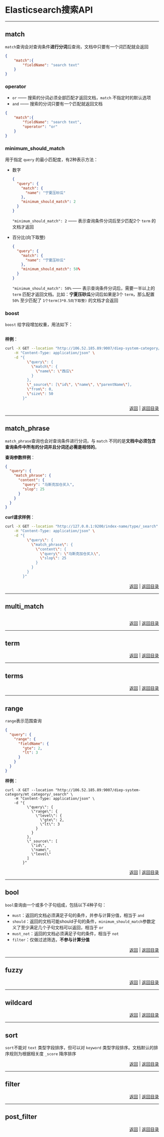 # <a name="top">Elasticsearch搜索API</a>









---

## <a name="match">match</a>

`match`查询会对查询条件**进行分词**后查询，文档中只要有一个词匹配就会返回



```json
{
    "match":{
        "fieldName": "search text"
    }
}
```



### <a name="match-expand-operator">operator</a>

+ `or` —— 搜索的分词必须全部匹配才返回文档，`match` 不指定时的默认选项
+ `and` —— 搜索的分词只要有一个匹配就返回文档



```json
{
    "match":{
        "fieldName": "search text",
        "operator": "or"
    }
}
```





### <a name="match-expand-minimum_should_match">minimum_should_match</a>

用于指定 `query` 的最小匹配度，有2种表示方法：

+ 数字

  ```json
  {
    "query": {
      "match": {
        "name": "宁夏压砂瓜"
      },
      "minimum_should_match": 2
    }
  }
  
  ```

  `"minimum_should_match": 2` —— 表示查询条件分词后至少匹配2个 `term` 的文档才返回

+ 百分比(向下取整)

  ```json
  {
    "query": {
      "match": {
        "name": "宁夏压砂瓜"
      },
      "minimum_should_match": 50%
    }
  }
  ```

  `"minimum_should_match": 50%` —— 表示查询条件分词后，需要一半以上的 `term` 匹配才返回文档。比如：**宁夏压砂瓜**分词后如果是3个 `term`，那么配置 `50%` 至少匹配了 `1个term(3*0.5向下取整)` 的文档才会返回

  



### <a name="boost">boost</a>

`boost` 给字段增加权重，用法如下：

```json

```





**样例**：

```sh
curl -X GET --location "http://106.52.185.89:9007/diep-system-category/mt_category/_search" \
    -H "Content-Type: application/json" \
    -d "{
          \"query\": {
            \"match\": {
              \"name\": \"西瓜\"
            }
          },
          \"_source\": [\"id\", \"name\", \"parentName\"],
          \"from\": 0,
          \"size\": 50
        }"
```





<p align="right"><a href="#match">返回</a>&nbsp|&nbsp<a href="#top">返回目录</a></p>

----

## <a name="match_phrase">match_phrase</a>

`match_phrase`查询也会对查询条件进行分词，与 `match` 不同的是**文档中必须包含查询条件中所有的分词并且分词还必需是相邻的**。



**查询参数样例**：

```json
{
  "query": {
    "match_phrase": {
      "content": {
        "query": "马斯克加仓买入",
        "slop": 25
      }
    }
  }
}
```



**curl请求样例**：

```sh
curl -X GET --location "http://127.0.0.1:9200/index-name/type/_search" \
    -H "Content-Type: application/json" \
    -d "{
          \"query\": {
            \"match_phrase\": {
              \"content\": {
                \"query\": \"马斯克加仓买入\",
                \"slop\": 25
              }
            }
          }
        }"
```





<p align="right"><a href="#match_phrase">返回</a>&nbsp|&nbsp<a href="#top">返回目录</a></p>

----

## <a name="multi_match">multi_match</a>



```json

```





<p align="right"><a href="#multi_match">返回</a>&nbsp|&nbsp<a href="#top">返回目录</a></p>



-----

## <a name="term">term</a>











<p align="right"><a href="#term">返回</a>&nbsp|&nbsp<a href="#top">返回目录</a></p>



-----

## <a name="terms">terms</a>







<p align="right"><a href="#terms">返回</a>&nbsp|&nbsp<a href="#top">返回目录</a></p>



----

## <a name="range">range</a>

`range`表示范围查询

```json
{
  "query": {
    "range": {
      "fieldName": {
        "gte": 2,
        "lt": 3
      }
    }
  }
}
```



**样例**：

```shell
curl -X GET --location "http://106.52.185.89:9007/diep-system-category/mt_category/_search" \
    -H "Content-Type: application/json" \
    -d "{
          \"query\": {
            \"range\": {
              \"level\": {
                \"gte\": 2,
                \"lt\": 3
              }
            }
          },
          \"_source\": [
            \"id\",
            \"name\",
            \"level\"
          ]
        }"
```





<p align="right"><a href="#range">返回</a>&nbsp|&nbsp<a href="#top">返回目录</a></p>



----



## <a name="bool">bool</a>



`bool`查询由一个或多个子句组成，包括以下4种子句：

+ `must`：返回的文档必须满足子句的条件，并参与计算分值，相当于 `and`
+ `should`：返回的文档可能should子句的条件，`minimum_should_match`参数定义了至少满足几个子句文档可以返回，相当于 `or`
+ `must_not`：返回的文档必须满足子句的条件，相当于 `not`
+ `filter`：仅做过滤筛选，**不参与计算分值**





<p align="right"><a href="#bool">返回</a>&nbsp|&nbsp<a href="#top">返回目录</a></p>

------

## <a name="fuzzy">fuzzy</a>





<p align="right"><a href="#fuzzy">返回</a>&nbsp|&nbsp<a href="#top">返回目录</a></p>

----

## <a name="wildcard">wildcard</a>





<p align="right"><a href="#wildcard">返回</a>&nbsp|&nbsp<a href="#top">返回目录</a></p>

------

## <a name="sort">sort</a>

`sort`不能对 `text` 类型字段排序，但可以对 `keyword` 类型字段排序。文档默认的排序规则为根据相关度 `_score` 降序排序





<p align="right"><a href="#sort">返回</a>&nbsp|&nbsp<a href="#top">返回目录</a></p>

----
## <a name="filter">filter</a>







<p align="right"><a href="#filter">返回</a>&nbsp|&nbsp<a href="#top">返回目录</a></p>

----
## <a name="post_filter">post_filter</a>







<p align="right"><a href="#post_filter">返回</a>&nbsp|&nbsp<a href="#top">返回目录</a></p>


